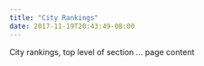 ```yaml
---
title: "City Rankings"
date: 2017-11-19T20:43:49-08:00
---
```


City rankings, top level of section ... page content
